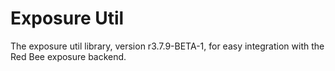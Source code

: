 # Exposure Util

The exposure util library, version r3.7.9-BETA-1, for easy integration with the Red Bee exposure backend.
